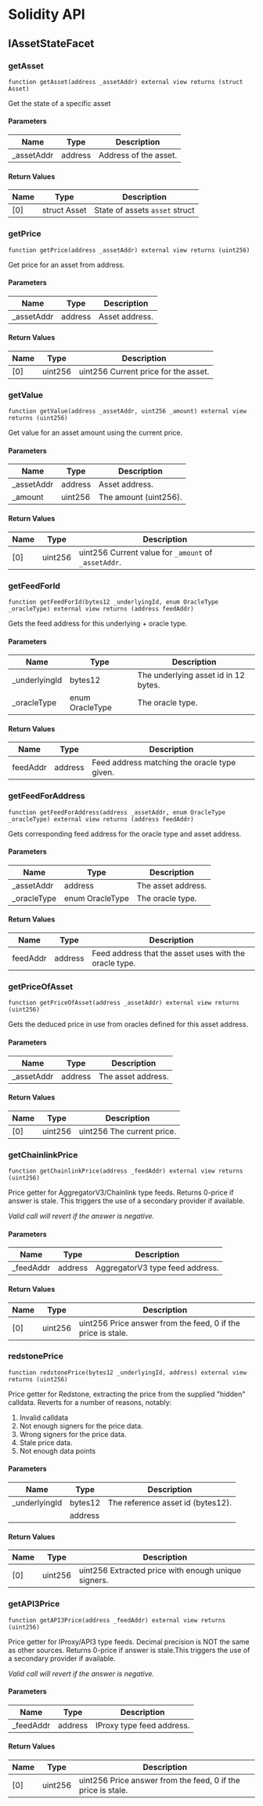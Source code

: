 # Solidity API

## IAssetStateFacet

### getAsset

```solidity
function getAsset(address _assetAddr) external view returns (struct Asset)
```

Get the state of a specific asset

#### Parameters

| Name | Type | Description |
| ---- | ---- | ----------- |
| _assetAddr | address | Address of the asset. |

#### Return Values

| Name | Type | Description |
| ---- | ---- | ----------- |
| [0] | struct Asset | State of assets `asset` struct |

### getPrice

```solidity
function getPrice(address _assetAddr) external view returns (uint256)
```

Get price for an asset from address.

#### Parameters

| Name | Type | Description |
| ---- | ---- | ----------- |
| _assetAddr | address | Asset address. |

#### Return Values

| Name | Type | Description |
| ---- | ---- | ----------- |
| [0] | uint256 | uint256 Current price for the asset. |

### getValue

```solidity
function getValue(address _assetAddr, uint256 _amount) external view returns (uint256)
```

Get value for an asset amount using the current price.

#### Parameters

| Name | Type | Description |
| ---- | ---- | ----------- |
| _assetAddr | address | Asset address. |
| _amount | uint256 | The amount (uint256). |

#### Return Values

| Name | Type | Description |
| ---- | ---- | ----------- |
| [0] | uint256 | uint256 Current value for `_amount` of `_assetAddr`. |

### getFeedForId

```solidity
function getFeedForId(bytes12 _underlyingId, enum OracleType _oracleType) external view returns (address feedAddr)
```

Gets the feed address for this underlying + oracle type.

#### Parameters

| Name | Type | Description |
| ---- | ---- | ----------- |
| _underlyingId | bytes12 | The underlying asset id in 12 bytes. |
| _oracleType | enum OracleType | The oracle type. |

#### Return Values

| Name | Type | Description |
| ---- | ---- | ----------- |
| feedAddr | address | Feed address matching the oracle type given. |

### getFeedForAddress

```solidity
function getFeedForAddress(address _assetAddr, enum OracleType _oracleType) external view returns (address feedAddr)
```

Gets corresponding feed address for the oracle type and asset address.

#### Parameters

| Name | Type | Description |
| ---- | ---- | ----------- |
| _assetAddr | address | The asset address. |
| _oracleType | enum OracleType | The oracle type. |

#### Return Values

| Name | Type | Description |
| ---- | ---- | ----------- |
| feedAddr | address | Feed address that the asset uses with the oracle type. |

### getPriceOfAsset

```solidity
function getPriceOfAsset(address _assetAddr) external view returns (uint256)
```

Gets the deduced price in use from oracles defined for this asset address.

#### Parameters

| Name | Type | Description |
| ---- | ---- | ----------- |
| _assetAddr | address | The asset address. |

#### Return Values

| Name | Type | Description |
| ---- | ---- | ----------- |
| [0] | uint256 | uint256 The current price. |

### getChainlinkPrice

```solidity
function getChainlinkPrice(address _feedAddr) external view returns (uint256)
```

Price getter for AggregatorV3/Chainlink type feeds.
Returns 0-price if answer is stale. This triggers the use of a secondary provider if available.

_Valid call will revert if the answer is negative._

#### Parameters

| Name | Type | Description |
| ---- | ---- | ----------- |
| _feedAddr | address | AggregatorV3 type feed address. |

#### Return Values

| Name | Type | Description |
| ---- | ---- | ----------- |
| [0] | uint256 | uint256 Price answer from the feed, 0 if the price is stale. |

### redstonePrice

```solidity
function redstonePrice(bytes12 _underlyingId, address) external view returns (uint256)
```

Price getter for Redstone, extracting the price from the supplied "hidden" calldata.
Reverts for a number of reasons, notably:
1. Invalid calldata
2. Not enough signers for the price data.
2. Wrong signers for the price data.
4. Stale price data.
5. Not enough data points

#### Parameters

| Name | Type | Description |
| ---- | ---- | ----------- |
| _underlyingId | bytes12 | The reference asset id (bytes12). |
|  | address |  |

#### Return Values

| Name | Type | Description |
| ---- | ---- | ----------- |
| [0] | uint256 | uint256 Extracted price with enough unique signers. |

### getAPI3Price

```solidity
function getAPI3Price(address _feedAddr) external view returns (uint256)
```

Price getter for IProxy/API3 type feeds.
Decimal precision is NOT the same as other sources.
Returns 0-price if answer is stale.This triggers the use of a secondary provider if available.

_Valid call will revert if the answer is negative._

#### Parameters

| Name | Type | Description |
| ---- | ---- | ----------- |
| _feedAddr | address | IProxy type feed address. |

#### Return Values

| Name | Type | Description |
| ---- | ---- | ----------- |
| [0] | uint256 | uint256 Price answer from the feed, 0 if the price is stale. |

